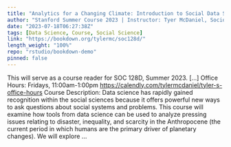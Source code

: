 ```yaml
---
title: "Analytics for a Changing Climate: Introduction to Social Data Science"
author: "Stanford Summer Course 2023 | Instructor: Tyer McDaniel, Sociology, tylermc@stanford.edu"
date: "2023-07-18T06:27:38Z"
tags: [Data Science, Course, Social Science]
link: "https://bookdown.org/tylermc/soc128d/"
length_weight: "100%"
repo: "rstudio/bookdown-demo"
pinned: false
---
```


This will serve as a course reader for SOC 128D, Summer 2023. [...] Office Hours: Fridays, 11:00am-1:00pm https://calendly.com/tylermcdaniel/tyler-s-office-hours Course Description: Data science has rapidly gained recognition within the social sciences because it offers powerful new ways to ask questions about social systems and problems. This course will examine how tools from data science can be used to analyze pressing issues relating to disaster, inequality, and scarcity in the Anthropocene (the current period in which humans are the primary driver of planetary changes). We will explore ...
